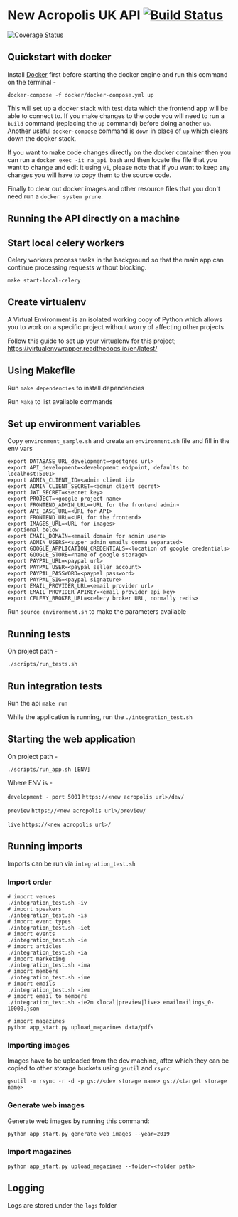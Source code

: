 # New Acropolis UK API  [![Build Status](https://travis-ci.org/NewAcropolis/api.svg?branch=master)](https://travis-ci.org/NewAcropolis/api)
[![Coverage Status](https://coveralls.io/repos/github/NewAcropolis/api/badge.svg?branch=master)](https://coveralls.io/github/NewAcropolis/api?branch=master)

## Quickstart with docker

Install [Docker](https://docs.docker.com/desktop/install/mac-install/) first before starting the docker engine and run this command on the terminal - 

`docker-compose -f docker/docker-compose.yml up`

This will set up a docker stack with test data which the frontend app will be able to connect to. If you make changes to the code you will need to run a `build` command (replacing the `up` command) before doing another `up`. Another useful `docker-compose` command is `down` in place of `up` which clears down the docker stack. 

If you want to make code changes directly on the docker container then you can run a `docker exec -it na_api bash` and then locate the file that you want to change and edit it using `vi`, please note that if you want to keep any changes you will have to copy them to the source code.

Finally to clear out docker images and other resource files that you don't need run a `docker system prune`.

## Running the API directly on a machine

## Start local celery workers

Celery workers process tasks in the background so that the main app can continue processing requests without blocking.

`make start-local-celery`

## Create virtualenv

A Virtual Environment is an isolated working copy of Python which
allows you to work on a specific project without worry of affecting other projects

Follow this guide to set up your virtualenv for this project;
https://virtualenvwrapper.readthedocs.io/en/latest/

## Using Makefile

Run `make dependencies` to install dependencies

Run `Make` to list available commands

## Set up environment variables

Copy `environment_sample.sh` and create an `environment.sh` file and fill in the env vars

```
export DATABASE_URL_development=<postgres url>
export API_development=<development endpoint, defaults to localhost:5001>
export ADMIN_CLIENT_ID=<admin client id>
export ADMIN_CLIENT_SECRET=<admin client secret>
export JWT_SECRET=<secret key>
export PROJECT=<google project name>
export FRONTEND_ADMIN_URL=<URL for the frontend admin>
export API_BASE_URL=<URL for API>
export FRONTEND_URL=<URL for the frontend>
export IMAGES_URL=<URL for images>
# optional below
export EMAIL_DOMAIN=<email domain for admin users>
export ADMIN_USERS=<super admin emails comma separated>
export GOOGLE_APPLICATION_CREDENTIALS=<location of google credentials>
export GOOGLE_STORE=<name of google storage>
export PAYPAL_URL=<paypal url>
export PAYPAL_USER=<paypal seller account>
export PAYPAL_PASSWORD=<paypal password>
export PAYPAL_SIG=<paypal signature>
export EMAIL_PROVIDER_URL=<email provider url>
export EMAIL_PROVIDER_APIKEY=<email provider api key>
export CELERY_BROKER_URL=<celery broker URL, normally redis>
```

Run `source environment.sh` to make the parameters available

## Running tests

On project path -

```shell
./scripts/run_tests.sh
```

## Run integration tests

Run the api `make run`

While the application is running, run the `./integration_test.sh`

## Starting the web application

On project path -

```shell
./scripts/run_app.sh [ENV]
```

Where ENV is -

`development - port 5001`
`https://<new acropolis url>/dev/`

`preview`
`https://<new acropolis url>/preview/`

`live`
`https://<new acropolis url>/`

## Running imports

Imports can be run via `integration_test.sh`

### Import order

```
# import venues
./integration_test.sh -iv
# import speakers
./integration_test.sh -is
# import event types
./integration_test.sh -iet
# import events
./integration_test.sh -ie
# import articles
./integration_test.sh -ia
# import marketing
./integration_test.sh -ima
# import members
./integration_test.sh -ime
# import emails
./integration_test.sh -iem
# import email to members
./integration_test.sh -ie2m <local|preview|live> emailmailings_0-10000.json

# import magazines
python app_start.py upload_magazines data/pdfs
```

### Importing images

Images have to be uploaded from the dev machine, after which they can be copied to other storage buckets using `gsutil` and `rsync`:

```
gsutil -m rsync -r -d -p gs://<dev storage name> gs://<target storage name>
```

### Generate web images

Generate web images by running this command:

    python app_start.py generate_web_images --year=2019 

### Import magazines

    python app_start.py upload_magazines --folder=<folder path> 

## Logging

Logs are stored under the `logs` folder
